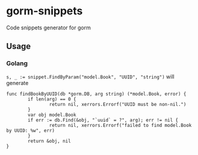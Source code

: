 # gorm-snippets
Code snippets generator for gorm

## Usage
### Golang
`s, _ := snippet.FindByParam("model.Book", "UUID", "string")` will generate

```
func findBookByUUID(db *gorm.DB, arg string) (*model.Book, error) {
        if len(arg) == 0 {
                return nil, xerrors.Errorf("UUID must be non-nil.")
        }
        var obj model.Book
        if err := db.Find(&obj, "`uuid` = ?", arg); err != nil {
                return nil, xerrors.Errorf("failed to find model.Book by UUID: %w", err)
        }
        return &obj, nil
}
```

